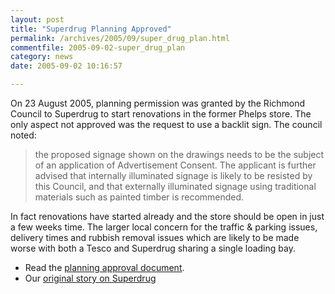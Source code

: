 ```yaml
---
layout: post
title: "Superdrug Planning Approved"
permalink: /archives/2005/09/super_drug_plan.html
commentfile: 2005-09-02-super_drug_plan
category: news
date: 2005-09-02 10:16:57

---
```


On 23 August 2005, planning permission was granted by the Richmond Council to Superdrug to start renovations in the former Phelps store. The only aspect not approved was the request to use a backlit sign. The council noted:

> the proposed signage shown on the drawings needs to be the subject of an application of Advertisement Consent. The applicant is further advised that internally illuminated signage is likely to be resisted by this Council, and that externally illuminated signage using traditional materials such as painted timber is recommended.

In fact renovations have started already and the store should be open in just a few weeks time. The larger local concern for the traffic & parking issues, delivery times and rubbish removal issues which are likely to be made worse with both a Tesco and Superdrug sharing a single loading bay.

-   Read the [planning approval document](http://www.ukplanning.com/richmond/doc/Decision-2150749;jsessionid=2404581FDE89DE767DC4A977DDB61705?extension=.pdf&wmTransparency=0&wmLocation=0&id=2150749&location=VOLUME1&contentType=application%2Fpdf&wmName=&pageCount=5).
-   Our [original story on Superdrug](/archives/2005/08/superdrug_movin.html)
